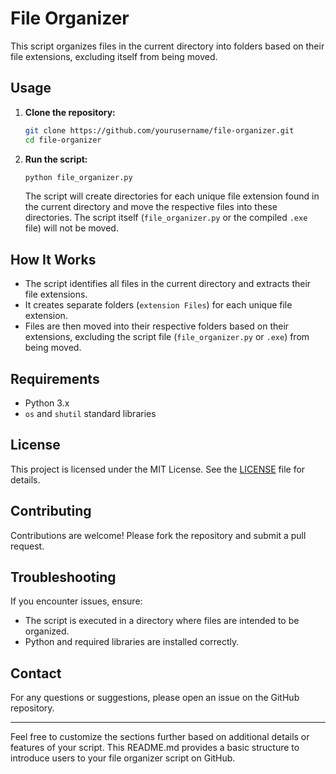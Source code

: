 # File Organizer

This script organizes files in the current directory into folders based on their file extensions, excluding itself from being moved.

## Usage

1. **Clone the repository:**

    ```sh
    git clone https://github.com/yourusername/file-organizer.git
    cd file-organizer
    ```

2. **Run the script:**

    ```sh
    python file_organizer.py
    ```

    The script will create directories for each unique file extension found in the current directory and move the respective files into these directories. The script itself (`file_organizer.py` or the compiled `.exe` file) will not be moved.

## How It Works

- The script identifies all files in the current directory and extracts their file extensions.
- It creates separate folders (`extension Files`) for each unique file extension.
- Files are then moved into their respective folders based on their extensions, excluding the script file (`file_organizer.py` or `.exe`) from being moved.

## Requirements

- Python 3.x
- `os` and `shutil` standard libraries

## License

This project is licensed under the MIT License. See the [LICENSE](LICENSE) file for details.

## Contributing

Contributions are welcome! Please fork the repository and submit a pull request.

## Troubleshooting

If you encounter issues, ensure:
- The script is executed in a directory where files are intended to be organized.
- Python and required libraries are installed correctly.

## Contact

For any questions or suggestions, please open an issue on the GitHub repository.

---

Feel free to customize the sections further based on additional details or features of your script. This README.md provides a basic structure to introduce users to your file organizer script on GitHub.
